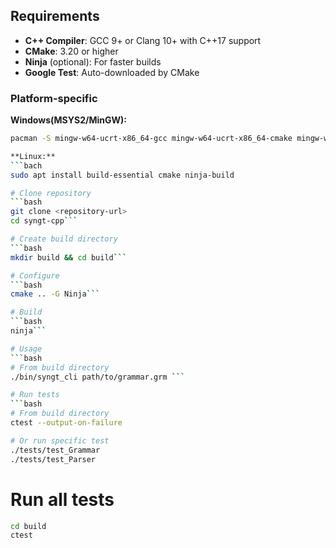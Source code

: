 ## Requirements

- **C++ Compiler**: GCC 9+ or Clang 10+ with C++17 support
- **CMake**: 3.20 or higher
- **Ninja** (optional): For faster builds
- **Google Test**: Auto-downloaded by CMake

### Platform-specific

**Windows(MSYS2/MinGW):**
```bash
pacman -S mingw-w64-ucrt-x86_64-gcc mingw-w64-ucrt-x86_64-cmake mingw-w64-ucrt-x86_64-ninja

**Linux:**
```bach
sudo apt install build-essential cmake ninja-build

# Clone repository
```bash
git clone <repository-url>
cd syngt-cpp```

# Create build directory
```bash
mkdir build && cd build```

# Configure
```bash
cmake .. -G Ninja```

# Build
```bash
ninja```

# Usage
```bash
# From build directory
./bin/syngt_cli path/to/grammar.grm ```

# Run tests
```bash
# From build directory
ctest --output-on-failure

# Or run specific test
./tests/test_Grammar
./tests/test_Parser
```
# Run all tests
```bash
cd build
ctest
```
